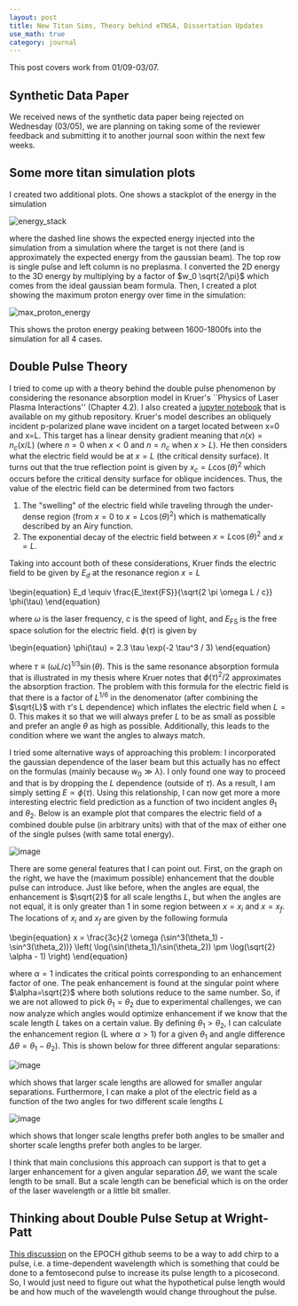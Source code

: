 ```yaml
---
layout: post
title: New Titan Sims, Theory behind eTNSA, Dissertation Updates
use_math: true
category: journal
---
```


This post covers work from 01/09-03/07. 

## Synthetic Data Paper

We received news of the synthetic data paper being rejected on Wednesday (03/05), we are planning on taking some of the reviewer feedback and submitting it to another journal soon within the next few weeks. 

## Some more titan simulation plots 

I created two additional plots. One shows a stackplot of the energy in the simulation 

![energy_stack](https://github.com/user-attachments/assets/826943c1-7ce5-4ed9-be63-30ceaab8fc2d)

where the dashed line shows the expected energy injected into the simulation from a simulation where the target is not there (and is approximately the expected energy from the gaussian beam). The top row is single pulse and left column is no preplasma. I converted the 2D energy to the 3D energy by multiplying by a factor of $w_0 \sqrt{2/\pi}$ which comes from the ideal gaussian beam formula. Then, I created a plot showing the maximum proton energy over time in the simulation: 

![max_proton_energy](https://github.com/user-attachments/assets/08520415-7979-4fd7-8aec-c4e8871f69db)

This shows the proton energy peaking between 1600-1800fs into the simulation for all 4 cases. 

## Double Pulse Theory
I tried to come up with a theory behind the double pulse phenomenon by considering the resonance absorption model in Kruer's ``Physics of Laser Plasma Interactions'' (Chapter 4.2). I also created a [jupyter notebook](https://github.com/ronak-n-desai/ronak-n-desai.github.io/tree/master/journal/notebooks) that is available on my github repository. Kruer's model describes an obliquely incident p-polarized plane wave incident on a target located between x=0 and x=L. This target has a linear density gradient meaning that $n(x) = n_c (x/L)$ (where $n = 0$ when $x < 0$ and $n=n_c$ when $x > L$). He then considers what the electric field would be at $x = L$ (the critical density surface). It turns out that the true reflection point is given by $x_c = L \cos(\theta)^2$ which occurs before the critical density surface for oblique incidences. Thus, the value of the electric field can be determined from two factors

1. The "swelling" of the electric field while traveling through the under-dense region (from $x=0$ to $x=L \cos(\theta)^2$) which is mathematically described by an Airy function.
2. The exponential decay of the electric field between $x=L \cos(\theta)^2$ and $x=L$. 

Taking into account both of these considerations, Kruer finds the electric field to be given by $E_d$ at the resonance region $x=L$

\begin{equation}
  E_d \equiv \frac{E_\text{FS}}{\sqrt{2 \pi \omega L / c}} \phi(\tau)
\end{equation}

where $\omega$ is the laser frequency, $c$ is the speed of light, and $E_\text{FS}$ is the free space solution for the electric field. $\phi(\tau)$ is given by

\begin{equation}
\phi(\tau) = 2.3 \tau \exp(-2 \tau^3 / 3)
\end{equation}

where $\tau \equiv (\omega L / c)^{1/3} \sin(\theta)$. This is the same resonance absorption formula that is illustrated in my thesis where Kruer notes that $\phi(\tau)^2 / 2$ approximates the absorption fraction. The problem with this formula for the electric field is that there is a factor of $L^{1/6}$ in the denomenator (after combining the $\sqrt{L}$ with $\tau$'s L dependence) which inflates the electric field when $L=0$. This makes it so that we will always prefer $L$ to be as small as possible and prefer an angle $\theta$ as high as possible. Additionally, this leads to the condition where we want the angles to always match.

I tried some alternative ways of approaching this problem: I incorporated the gaussian dependence of the laser beam but this actually has no effect on the formulas (mainly because $w_0 \gg \lambda$). I only found one way to proceed and that is by dropping the $L$ dependence (outside of $\tau$). As a result, I am simply setting $E \propto \phi(\tau)$. Using this relationship, I can now get more a more interesting electric field prediction as a function of two incident angles $\theta_1$ and $\theta_2$. Below is an example plot that compares the electric field of a combined double pulse (in arbitrary units) with that of the max of either one of the single pulses (with same total energy). 

![image](https://github.com/user-attachments/assets/67a5f0ab-d8a2-4109-a8bf-1d4f60621add)

There are some general features that I can point out. First, on the graph on the right, we have the (maximum possible) enhancement that the double pulse can introduce. Just like before, when the angles are equal, the enhancement is $\sqrt{2}$ for all scale lengths $L$, but when the angles are not equal, it is only greater than 1 in some region between $x=x_i$ and $x=x_f$. The locations of $x_i$ and $x_f$ are given by the following formula

\begin{equation}
  x = \frac{3c}{2 \omega (\sin^3(\theta_1) - \sin^3(\theta_2))} \left( \log(\sin(\theta_1)/\sin(\theta_2)) \pm \log(\sqrt{2} \alpha - 1) \right)
\end{equation}

where $\alpha = 1$ indicates the critical points corresponding to an enhancement factor of one. The peak enhancement is found at the singular point where $\alpha=\sqrt{2}$ where both solutions reduce to the same number. So, if we are not allowed to pick $\theta_1 = \theta_2$ due to experimental challenges, we can now analyze which angles would optimize enhancement if we know that the scale length $L$ takes on a certain value. By defining $\theta_1 > \theta_2$, I can calculate the enhancement region (L where $\alpha > 1$) for a given $\theta_1$ and angle difference $\Delta \theta = \theta_1 - \theta_2$). This is shown below for three different angular separations: 

![image](https://github.com/user-attachments/assets/4d875bed-4b7e-4c6d-8220-0c1454b88306)

which shows that larger scale lengths are allowed for smaller angular separations. Furthermore, I can make a plot of the electric field as a function of the two angles for two different scale lengths $L$

![image](https://github.com/user-attachments/assets/19aa3586-71bb-40b0-850f-61ce8ad1c401)

which shows that longer scale lengths prefer both angles to  be smaller and shorter scale lengths prefer both angles to be larger. 

I think that main conclusions this approach can support is that to get a larger enhancement for a given angular separation $\Delta \theta$, we want the scale length to be small. But a scale length can be beneficial which is on the order of the laser wavelength or a little bit smaller.  

## Thinking about Double Pulse Setup at Wright-Patt

[This discussion](https://github.com/Warwick-Plasma/epoch/discussions/607) on the EPOCH github seems to be a way to add chirp to a pulse, i.e. a time-dependent wavelength which is something that could be done to a femtosecond pulse to increase its pulse length to a picosecond. So, I would just need to figure out what the hypothetical pulse length would be and how much of the wavelength would change throughout the pulse.

